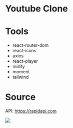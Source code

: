 # Youtube Clone

# Tools

- react-router-dom
- react-icons
- axios
- react-player
- millify
- moment
- tailwind

# Source

API: https://rapidapi.com

![](youtube-clone.gif)
